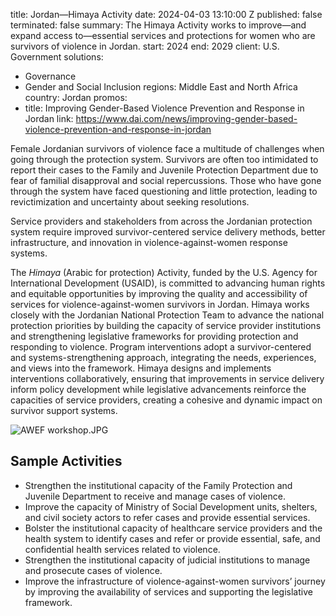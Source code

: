 
title: Jordan—Himaya Activity
date: 2024-04-03 13:10:00 Z
published: false
terminated: false
summary: The Himaya Activity works to improve—and expand access to—essential services
  and protections for women who are survivors of violence in Jordan.
start: 2024
end: 2029
client: U.S. Government
solutions:
- Governance
- Gender and Social Inclusion
regions: Middle East and North Africa
country: Jordan
promos:
- title: Improving Gender-Based Violence Prevention and Response in Jordan
  link: https://www.dai.com/news/improving-gender-based-violence-prevention-and-response-in-jordan


Female Jordanian survivors of violence face a multitude of challenges when going through the protection system. Survivors are often too intimidated to report their cases to the Family and Juvenile Protection Department due to fear of familial disapproval and social repercussions. Those who have gone through the system have faced questioning and little protection, leading to revictimization and uncertainty about seeking resolutions.

Service providers and stakeholders from across the Jordanian protection system require improved survivor-centered service delivery methods, better infrastructure, and innovation in violence-against-women response systems.

The *Himaya* (Arabic for protection) Activity, funded by the U.S. Agency for International Development (USAID), is committed to advancing human rights and equitable opportunities by improving the quality and accessibility of services for violence-against-women survivors in Jordan. Himaya works closely with the Jordanian National Protection Team to advance the national protection priorities by building the capacity of service provider institutions and strengthening legislative frameworks for providing protection and responding to violence. Program interventions adopt a survivor-centered and systems-strengthening approach, integrating the needs, experiences, and views into the framework. Himaya designs and implements interventions collaboratively, ensuring that improvements in service delivery inform policy development while legislative advancements reinforce the capacities of service providers, creating a cohesive and dynamic impact on survivor support systems.

![AWEF workshop.JPG](/uploads/AWEF%20workshop.JPG)

## Sample Activities

* Strengthen the institutional capacity of the Family Protection and Juvenile Department to receive and manage cases of violence.
* Improve the capacity of Ministry of Social Development units, shelters, and civil society actors to refer cases and provide essential services.
* Bolster the institutional capacity of healthcare service providers and the health system to identify cases and refer or provide essential, safe, and confidential health services related to violence.
* Strengthen the institutional capacity of judicial institutions to manage and prosecute cases of violence.
* Improve the infrastructure of violence-against-women survivors’ journey by improving the availability of services and supporting the legislative framework.
